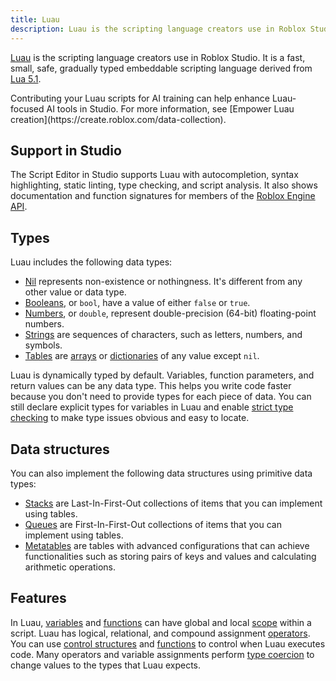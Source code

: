 ```yaml
---
title: Luau
description: Luau is the scripting language creators use in Roblox Studio.
---
```


[Luau](https://luau.org) is the scripting language creators use in Roblox Studio. It is a fast, small, safe, gradually typed embeddable scripting language derived from [Lua 5.1](https://www.lua.org/manual/5.1/).

<Alert severity="success">
Contributing your Luau scripts for AI training can help enhance Luau-focused AI tools in Studio. For more information, see [Empower Luau creation](https://create.roblox.com/data-collection).
</Alert>

## Support in Studio

The Script Editor in Studio supports Luau with autocompletion, syntax highlighting, static linting, type checking, and script analysis. It also shows documentation and function signatures for members of the [Roblox Engine API](/reference/engine).

## Types

Luau includes the following data types:

- [Nil](nil.md) represents non-existence or nothingness. It's different from any other value or data type.
- [Booleans](booleans.md), or `bool`, have a value of either `false` or `true`.
- [Numbers](numbers.md), or `double`, represent double-precision (64-bit) floating-point numbers.
- [Strings](strings.md) are sequences of characters, such as letters, numbers, and symbols.
- [Tables](tables.md) are [arrays](tables.md#arrays) or [dictionaries](tables.md#dictionaries) of any value except `nil`.

Luau is dynamically typed by default. Variables, function parameters, and return values can be any data type. This helps you write code faster because you don't need to provide types for each piece of data. You can still declare explicit types for variables in Luau and enable [strict type checking](type-checking.md) to make type issues obvious and easy to locate.

## Data structures

You can also implement the following data structures using primitive data types:

- [Stacks](stacks.md) are Last-In-First-Out collections of items that you can implement using tables.
- [Queues](queues.md) are First-In-First-Out collections of items that you can implement using tables.
- [Metatables](metatables.md) are tables with advanced configurations that can achieve functionalities such as storing pairs of keys and values and calculating arithmetic operations.

## Features

In Luau, [variables](variables.md) and [functions](functions.md) can have global and local [scope](scope.md) within a script. Luau has logical, relational, and compound assignment [operators](operators.md). You can use [control structures](control-structures.md) and [functions](functions.md) to control when Luau executes code. Many operators and variable assignments perform [type coercion](type-coercion.md) to change values to the types that Luau expects.
